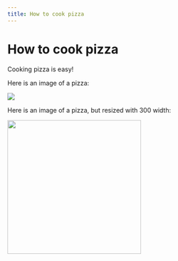 ```yaml
---
title: How to cook pizza
--- 
```


# How to cook pizza

Cooking pizza is easy!

Here is an image of a pizza:

![](https://www.qsrmagazine.com/sites/default/files/styles/story_page/public/phut_0.jpg?itok=h30EAnkk)

Here is an image of a pizza, but resized with 300 width:

<img src="https://www.qsrmagazine.com/sites/default/files/styles/story_page/public/phut_0.jpg?itok=h30EAnkk" width="300">
